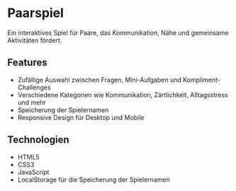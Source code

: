 # Paarspiel

Ein interaktives Spiel für Paare, das Kommunikation, Nähe und gemeinsame Aktivitäten fördert.

## Features

- Zufällige Auswahl zwischen Fragen, Mini-Aufgaben und Kompliment-Challenges
- Verschiedene Kategorien wie Kommunikation, Zärtlichkeit, Alltagsstress und mehr
- Speicherung der Spielernamen
- Responsive Design für Desktop und Mobile

## Technologien

- HTML5
- CSS3
- JavaScript
- LocalStorage für die Speicherung der Spielernamen
